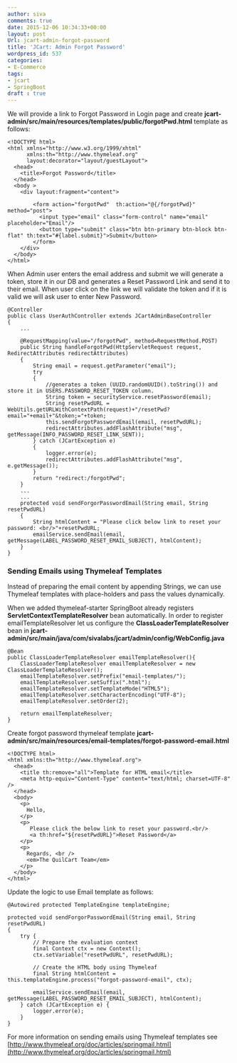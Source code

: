 ```yaml
---
author: siva
comments: true
date: 2015-12-06 10:34:33+00:00
layout: post
Url: jcart-admin-forgot-password
title: 'JCart: Admin Forgot Password'
wordpress_id: 537
categories:
- E-Commerce
tags:
- jcart
- SpringBoot
draft : true
---
```


We will provide a link to Forgot Password in Login page and create **jcart-admin/src/main/resources/templates/public/forgotPwd.html** template as follows:


    
    
    <!DOCTYPE html>
    <html xmlns="http://www.w3.org/1999/xhtml" 
    	  xmlns:th="http://www.thymeleaf.org"
          layout:decorator="layout/guestLayout">
      <head>
        <title>Forgot Password</title>
      </head>
      <body >
      	<div layout:fragment="content">
        
            <form action="forgotPwd"  th:action="@{/forgotPwd}" method="post">
              <input type="email" class="form-control" name="email" placeholder="Email"/>           
              <button type="submit" class="btn btn-primary btn-block btn-flat" th:text="#{label.submit}">Submit</button>
            </form>      
    	</div>
      </body>
    </html>
    



When Admin user enters the email address and submit we will generate a token, store it in our DB and generates a Reset Password Link and send it to their email. When user click on the link we will validate the token and if it is valid we will ask user to enter New Password.


    
    
    @Controller
    public class UserAuthController extends JCartAdminBaseController
    {
    	...
    	
    	@RequestMapping(value="/forgotPwd", method=RequestMethod.POST)
    	public String handleForgotPwd(HttpServletRequest request, RedirectAttributes redirectAttributes)
    	{
    		String email = request.getParameter("email");
    		try
    		{
    			//generates a token (UUID.randomUUID().toString()) and store it in USERS.PASSWORD_RESET_TOKEN column.
    			String token = securityService.resetPassword(email);		
    			String resetPwdURL = WebUtils.getURLWithContextPath(request)+"/resetPwd?email="+email+"&token;="+token;
    			this.sendForgotPasswordEmail(email, resetPwdURL);			
    			redirectAttributes.addFlashAttribute("msg", getMessage(INFO_PASSWORD_RESET_LINK_SENT));
    		} catch (JCartException e)
    		{
    			logger.error(e);
    			redirectAttributes.addFlashAttribute("msg", e.getMessage());
    		}
    		return "redirect:/forgotPwd";
    	}
    	...
    	...
    	protected void sendForgorPasswordEmail(String email, String resetPwdURL)
    	{
    		String htmlContent = "Please click below link to reset your password: <br/>"+resetPwdURL;
    		emailService.sendEmail(email, getMessage(LABEL_PASSWORD_RESET_EMAIL_SUBJECT), htmlContent);
    	}	
    }
    





### Sending Emails using Thymeleaf Templates


Instead of preparing the email content by appending Strings, we can use Thymeleaf templates with place-holders and pass the values dynamically.

When we added thymeleaf-starter SpringBoot already registers **ServletContextTemplateResolver** bean automatically.
In order to register emailTemplateResolver let us configure the **ClassLoaderTemplateResolver** bean in **jcart-admin/src/main/java/com/sivalabs/jcart/admin/config/WebConfig.java**


    
    
    @Bean 
    public ClassLoaderTemplateResolver emailTemplateResolver(){ 
    	ClassLoaderTemplateResolver emailTemplateResolver = new ClassLoaderTemplateResolver(); 
    	emailTemplateResolver.setPrefix("email-templates/"); 
    	emailTemplateResolver.setSuffix(".html"); 
    	emailTemplateResolver.setTemplateMode("HTML5"); 
    	emailTemplateResolver.setCharacterEncoding("UTF-8"); 
    	emailTemplateResolver.setOrder(2);
    	
    	return emailTemplateResolver; 
    }
    



Create forgot password thymeleaf template **jcart-admin/src/main/resources/email-templates/forgot-password-email.html**


    
    
    <!DOCTYPE html>
    <html xmlns:th="http://www.thymeleaf.org">
      <head>
        <title th:remove="all">Template for HTML email</title>
        <meta http-equiv="Content-Type" content="text/html; charset=UTF-8" />
      </head>
      <body>
        <p>
          Hello,
        </p>
        <p>
           Please click the below link to reset your password.<br/>
           <a th:href="${resetPwdURL}">Reset Password</a>       
        </p>
        <p>
          Regards, <br />
          <em>The QuilCart Team</em>
        </p>
      </body>
    </html>
    



Update the logic to use Email template as follows:


    
    
    @Autowired protected TemplateEngine templateEngine;	
    
    protected void sendForgorPasswordEmail(String email, String resetPwdURL)
    {
    	try {		
    		// Prepare the evaluation context
    		final Context ctx = new Context();
    		ctx.setVariable("resetPwdURL", resetPwdURL);
    
    		// Create the HTML body using Thymeleaf
    		final String htmlContent = this.templateEngine.process("forgot-password-email", ctx);
    		
    		emailService.sendEmail(email, getMessage(LABEL_PASSWORD_RESET_EMAIL_SUBJECT), htmlContent);
    	} catch (JCartException e) {
    		logger.error(e);
    	}
    }
    


	
For more information on sending emails using Thymeleaf templates see [http://www.thymeleaf.org/doc/articles/springmail.html](http://www.thymeleaf.org/doc/articles/springmail.html)
